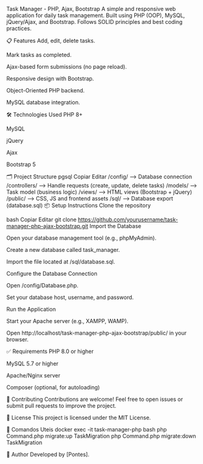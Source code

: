 Task Manager - PHP, Ajax, Bootstrap
A simple and responsive web application for daily task management.
Built using PHP (OOP), MySQL, jQuery/Ajax, and Bootstrap.
Follows SOLID principles and best coding practices.

📋 Features
Add, edit, delete tasks.

Mark tasks as completed.

Ajax-based form submissions (no page reload).

Responsive design with Bootstrap.

Object-Oriented PHP backend.

MySQL database integration.

🛠️ Technologies Used
PHP 8+

MySQL

jQuery

Ajax

Bootstrap 5

🗂️ Project Structure
pgsql
Copiar
Editar
/config/        --> Database connection
/controllers/   --> Handle requests (create, update, delete tasks)
/models/        --> Task model (business logic)
/views/         --> HTML views (Bootstrap + jQuery)
/public/        --> CSS, JS and frontend assets
/sql/           --> Database export (database.sql)
📦 Setup Instructions
Clone the repository

bash
Copiar
Editar
git clone https://github.com/yourusername/task-manager-php-ajax-bootstrap.git
Import the Database

Open your database management tool (e.g., phpMyAdmin).

Create a new database called task_manager.

Import the file located at /sql/database.sql.

Configure the Database Connection

Open /config/Database.php.

Set your database host, username, and password.

Run the Application

Start your Apache server (e.g., XAMPP, WAMP).

Open http://localhost/task-manager-php-ajax-bootstrap/public/ in your browser.

✅ Requirements
PHP 8.0 or higher

MySQL 5.7 or higher

Apache/Nginx server

Composer (optional, for autoloading)

🤝 Contributing
Contributions are welcome! Feel free to open issues or submit pull requests to improve the project.

📄 License
This project is licensed under the MIT License.

📄 Comandos Uteis
    docker exec -it task-manager-php bash
        php Command.php migrate:up TaskMigration
        php Command.php migrate:down TaskMigration

🎯 Author
Developed by [Pontes].


